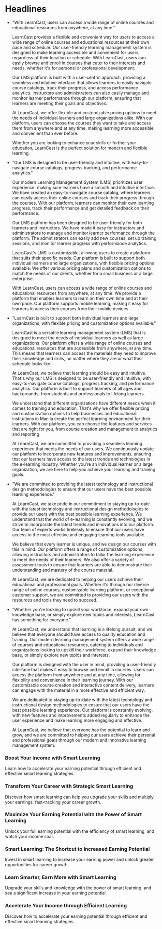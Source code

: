 # Headlines

- "With LearnCast, users can access a wide range of online courses and educational resources from anywhere, at any time."
  
    LearnCast provides a flexible and convenient way for users to access a wide range of online courses and educational resources at their own pace and schedule. Our user-friendly learning management system is designed to make learning accessible and convenient for users, regardless of their location or schedule. With LearnCast, users can easily browse and enroll in courses that cater to their interests and needs, whether it's for personal or professional development.

    Our LMS platform is built with a user-centric approach, providing a seamless and intuitive interface that allows learners to easily navigate course catalogs, track their progress, and access performance analytics. Instructors and administrators can also easily manage and monitor learner performance through our platform, ensuring that learners are meeting their goals and objectives.

    At LearnCast, we offer flexible and customizable pricing options to meet the needs of individual learners and large organizations alike. With our platform, users can choose the courses they want to take and access them from anywhere and at any time, making learning more accessible and convenient than ever before.

    Whether you are looking to enhance your skills or further your education, LearnCast is the perfect solution for modern and flexible learning.

- "Our LMS is designed to be user-friendly and intuitive, with easy-to-navigate course catalogs, progress tracking, and performance analytics."
  
    Our modern Learning Management System (LMS) prioritizes user experience, making sure learners have a smooth and intuitive interface. We have created an easy-to-navigate course catalog, where learners can easily access their online courses and track their progress through the courses. With our platform, learners can monitor their own learning progress, track their performance and get detailed feedback on their performance.

    Our LMS platform has been designed to be user-friendly for both learners and instructors. We have made it easy for instructors and administrators to manage and monitor learner performance through the platform. The administrators can easily add new courses, set up training sessions, and monitor learner progress with performance analytics.

    LearnCast's LMS is customizable, allowing users to create a platform that suits their specific needs. Our platform is built to support both individual learners and large organizations, with flexible pricing options available. We offer various pricing plans and customization options to match the needs of our clients, whether for a small business or a large enterprise.

    With LearnCast, users can access a wide range of online courses and educational resources from anywhere, at any time. We provide a platform that enables learners to learn on their own time and at their own pace. Our platform supports mobile learning, making it easy for learners to access their courses from their mobile devices.

- "LearnCast is built to support both individual learners and large organizations, with flexible pricing and customization options available."
  
    LearnCast is a versatile learning management system (LMS) that is designed to meet the needs of individual learners as well as large organizations. Our platform offers a wide range of online courses and educational resources that are accessible from anywhere, at any time. This means that learners can access the materials they need to improve their knowledge and skills, no matter where they are or what their schedule looks like.

    At LearnCast, we believe that learning should be easy and intuitive. That's why our LMS is designed to be user-friendly and intuitive, with easy-to-navigate course catalogs, progress tracking, and performance analytics. Our platform is built to support learners of all ages and backgrounds, from students and professionals to lifelong learners.

    We understand that different organizations have different needs when it comes to training and education. That's why we offer flexible pricing and customization options to help businesses and educational institutions in Manila create the perfect learning environment for their learners. With our platform, you can choose the features and services that are right for you, from course creation and management to analytics and reporting.

    At LearnCast, we are committed to providing a seamless learning experience that meets the needs of our users. We continuously update our platform to incorporate new features and improvements, ensuring that our learners have access to the latest trends and technologies in the e-learning industry. Whether you're an individual learner or a large organization, we are here to help you achieve your learning and training goals.

- "We are committed to providing the latest technology and instructional design methodologies to ensure that our users have the best possible learning experience."

    At LearnCast, we take pride in our commitment to staying up-to-date with the latest technology and instructional design methodologies to provide our users with the best possible learning experience. We understand that the world of e-learning is constantly evolving, and we strive to incorporate the latest trends and innovations into our platform. Our team of experts works tirelessly to ensure that our users have access to the most effective and engaging learning tools available.

    We believe that every learner is unique, and we design our courses with this in mind. Our platform offers a range of customization options, allowing instructors and administrators to tailor the learning experience to meet the needs of their learners. We also offer a variety of assessment tools to ensure that learners are able to demonstrate their understanding and mastery of the course material.

    At LearnCast, we are dedicated to helping our users achieve their educational and professional goals. Whether it's through our diverse range of online courses, customizable learning platform, or exceptional customer support, we are committed to providing our users with the resources and tools they need to succeed.

- "Whether you're looking to upskill your workforce, expand your own knowledge base, or simply explore new topics and interests, LearnCast has something for everyone."

    At LearnCast, we understand that learning is a lifelong pursuit, and we believe that everyone should have access to quality education and training. Our modern learning management system offers a wide range of courses and educational resources, catering to individuals and organizations looking to upskill their workforce, expand their knowledge base, or simply explore new topics and interests.

    Our platform is designed with the user in mind, providing a user-friendly interface that makes it easy to browse and enroll in courses. Users can access the platform from anywhere and at any time, allowing for flexibility and convenience in their learning journey. With our customizable course creation and interactive content delivery, learners can engage with the material in a more effective and efficient way.

    We are dedicated to staying up-to-date with the latest technology and instructional design methodologies to ensure that our users have the best possible learning experience. Our platform is constantly evolving, with new features and improvements added regularly to enhance the user experience and make learning more engaging and effective.

    At LearnCast, we believe that everyone has the potential to learn and grow, and we are committed to helping our users achieve their personal and professional goals through our modern and innovative learning management system.
    
    
### Boost Your Income with Smart Learning
Learn how to accelerate your earning potential through efficient and effective smart learning strategies.

### Transform Your Career with Strategic Smart Learning
Discover how smart learning can help you upgrade your skills and multiply your earnings, fast-tracking your career growth.

### Maximize Your Earning Potential with the Power of Smart Learning
Unlock your full earning potential with the efficiency of smart learning, and watch your income soar.

### Smart Learning: The Shortcut to Increased Earning Potential
Invest in smart learning to increase your earning power and unlock greater opportunities for career growth.

### Learn Smarter, Earn More with Smart Learning
Upgrade your skills and knowledge with the power of smart learning, and see a significant increase in your earning potential.

### Accelerate Your Income through Efficient Learning
Discover how to accelerate your earning potential through efficient and effective smart learning strategies.

